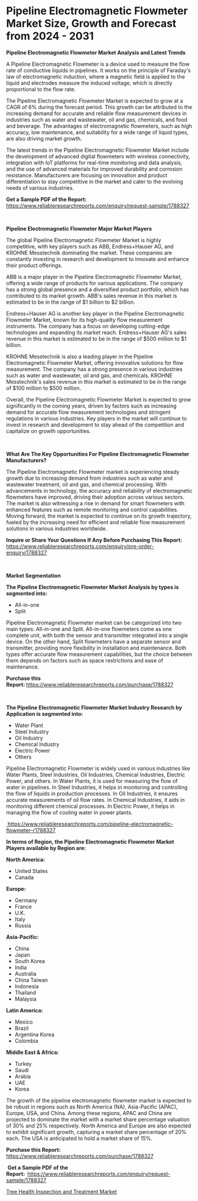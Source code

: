 <p><h1>Pipeline Electromagnetic Flowmeter Market Size, Growth and Forecast from 2024 - 2031</h1></p><p><strong>Pipeline Electromagnetic Flowmeter Market Analysis and Latest Trends</strong></p>
<p><p>A Pipeline Electromagnetic Flowmeter is a device used to measure the flow rate of conductive liquids in pipelines. It works on the principle of Faraday's law of electromagnetic induction, where a magnetic field is applied to the liquid and electrodes measure the induced voltage, which is directly proportional to the flow rate.</p><p>The Pipeline Electromagnetic Flowmeter Market is expected to grow at a CAGR of 6% during the forecast period. This growth can be attributed to the increasing demand for accurate and reliable flow measurement devices in industries such as water and wastewater, oil and gas, chemicals, and food and beverage. The advantages of electromagnetic flowmeters, such as high accuracy, low maintenance, and suitability for a wide range of liquid types, are also driving market growth.</p><p>The latest trends in the Pipeline Electromagnetic Flowmeter Market include the development of advanced digital flowmeters with wireless connectivity, integration with IoT platforms for real-time monitoring and data analysis, and the use of advanced materials for improved durability and corrosion resistance. Manufacturers are focusing on innovation and product differentiation to stay competitive in the market and cater to the evolving needs of various industries.</p></p>
<p><strong>Get a Sample PDF of the Report:&nbsp;</strong> <a href="https://www.reliableresearchreports.com/enquiry/request-sample/1788327">https://www.reliableresearchreports.com/enquiry/request-sample/1788327</a></p>
<p>&nbsp;</p>
<p><strong>Pipeline Electromagnetic Flowmeter Major Market Players</strong></p>
<p><p>The global Pipeline Electromagnetic Flowmeter Market is highly competitive, with key players such as ABB, Endress+Hauser AG, and KROHNE Messtechnik dominating the market. These companies are constantly investing in research and development to innovate and enhance their product offerings. </p><p>ABB is a major player in the Pipeline Electromagnetic Flowmeter Market, offering a wide range of products for various applications. The company has a strong global presence and a diversified product portfolio, which has contributed to its market growth. ABB's sales revenue in this market is estimated to be in the range of $1 billion to $2 billion.</p><p>Endress+Hauser AG is another key player in the Pipeline Electromagnetic Flowmeter Market, known for its high-quality flow measurement instruments. The company has a focus on developing cutting-edge technologies and expanding its market reach. Endress+Hauser AG's sales revenue in this market is estimated to be in the range of $500 million to $1 billion.</p><p>KROHNE Messtechnik is also a leading player in the Pipeline Electromagnetic Flowmeter Market, offering innovative solutions for flow measurement. The company has a strong presence in various industries such as water and wastewater, oil and gas, and chemicals. KROHNE Messtechnik's sales revenue in this market is estimated to be in the range of $100 million to $500 million.</p><p>Overall, the Pipeline Electromagnetic Flowmeter Market is expected to grow significantly in the coming years, driven by factors such as increasing demand for accurate flow measurement technologies and stringent regulations in various industries. Key players in the market will continue to invest in research and development to stay ahead of the competition and capitalize on growth opportunities.</p></p>
<p>&nbsp;</p>
<p><strong>What Are The Key Opportunities For Pipeline Electromagnetic Flowmeter Manufacturers?</strong></p>
<p><p>The Pipeline Electromagnetic Flowmeter market is experiencing steady growth due to increasing demand from industries such as water and wastewater treatment, oil and gas, and chemical processing. With advancements in technology, the accuracy and reliability of electromagnetic flowmeters have improved, driving their adoption across various sectors. The market is also witnessing a rise in demand for smart flowmeters with enhanced features such as remote monitoring and control capabilities. Moving forward, the market is expected to continue on its growth trajectory, fueled by the increasing need for efficient and reliable flow measurement solutions in various industries worldwide.</p></p>
<p><strong>Inquire or Share Your Questions If Any Before Purchasing This Report:</strong> <a href="https://www.reliableresearchreports.com/enquiry/pre-order-enquiry/1788327">https://www.reliableresearchreports.com/enquiry/pre-order-enquiry/1788327</a></p>
<p>&nbsp;</p>
<p><strong>Market Segmentation</strong></p>
<p><strong>The Pipeline Electromagnetic Flowmeter Market Analysis by types is segmented into:</strong></p>
<p><ul><li>All-in-one</li><li>Split</li></ul></p>
<p><p>Pipeline Electromagnetic Flowmeter market can be categorized into two main types: All-in-one and Split. All-in-one flowmeters come as one complete unit, with both the sensor and transmitter integrated into a single device. On the other hand, Split flowmeters have a separate sensor and transmitter, providing more flexibility in installation and maintenance. Both types offer accurate flow measurement capabilities, but the choice between them depends on factors such as space restrictions and ease of maintenance.</p></p>
<p><strong>Purchase this Report:&nbsp;</strong><a href="https://www.reliableresearchreports.com/purchase/1788327">https://www.reliableresearchreports.com/purchase/1788327</a></p>
<p>&nbsp;</p>
<p><strong>The Pipeline Electromagnetic Flowmeter Market Industry Research by Application is segmented into:</strong></p>
<p><ul><li>Water Plant</li><li>Steel Industry</li><li>Oil Industry</li><li>Chemical Industry</li><li>Electric Power</li><li>Others</li></ul></p>
<p><p>Pipeline Electromagnetic Flowmeter is widely used in various industries like Water Plants, Steel Industries, Oil Industries, Chemical Industries, Electric Power, and others. In Water Plants, it is used for measuring the flow of water in pipelines. In Steel Industries, it helps in monitoring and controlling the flow of liquids in production processes. In Oil Industries, it ensures accurate measurements of oil flow rates. In Chemical Industries, it aids in monitoring different chemical processes. In Electric Power, it helps in managing the flow of cooling water in power plants.</p></p>
<p><a href="https://www.reliableresearchreports.com/pipeline-electromagnetic-flowmeter-r1788327">&nbsp;https://www.reliableresearchreports.com/pipeline-electromagnetic-flowmeter-r1788327</a></p>
<p><strong>In terms of Region, the Pipeline Electromagnetic Flowmeter Market Players available by Region are:</strong></p>
<p>
    <p> <strong> North America: </strong>
        <ul>
            <li>United States</li>
            <li>Canada</li>
        </ul>
        </p> 
    <p> <strong> Europe: </strong>
        <ul>
            <li>Germany</li>
            <li>France</li>
            <li>U.K.</li>
            <li>Italy</li>
            <li>Russia</li>
        </ul>
        </p> 
    <p> <strong> Asia-Pacific: </strong>
        <ul>
            <li>China</li>
            <li>Japan</li>
            <li>South Korea</li>
            <li>India</li>
            <li>Australia</li>
            <li>China Taiwan</li>
            <li>Indonesia</li>
            <li>Thailand</li>
            <li>Malaysia</li>
        </ul>
        </p> 
    <p> <strong> Latin America: </strong>
        <ul>
            <li>Mexico</li>
            <li>Brazil</li>
            <li>Argentina Korea</li>
            <li>Colombia</li>
        </ul>
        </p> 
    <p> <strong> Middle East & Africa: </strong>
        <ul>
            <li>Turkey</li>
            <li>Saudi</li>
            <li>Arabia</li>
            <li>UAE</li>
            <li>Korea</li>
        </ul>
    </p>
    </p>
<p><p>The growth of the pipeline electromagnetic flowmeter market is expected to be robust in regions such as North America (NA), Asia-Pacific (APAC), Europe, USA, and China. Among these regions, APAC and China are projected to dominate the market with a market share percentage valuation of 30% and 25% respectively. North America and Europe are also expected to exhibit significant growth, capturing a market share percentage of 20% each. The USA is anticipated to hold a market share of 15%.</p></p>
<p><strong>Purchase this Report: </strong><a href="https://www.reliableresearchreports.com/purchase/1788327">https://www.reliableresearchreports.com/purchase/1788327</a></p>
<p>&nbsp;<strong>Get a Sample PDF of the Report:&nbsp;&nbsp;</strong><a href="https://www.reliableresearchreports.com/enquiry/request-sample/1788327">https://www.reliableresearchreports.com/enquiry/request-sample/1788327</a></p>
<p><strong></strong></p>
<p><p><a href="https://github.com/AKSHATREPORTPRIME/Market-Research-Report-List-5/blob/main/tree-health-inspection-and-treatment-market.md">Tree Health Inspection and Treatment Market</a></p></p>